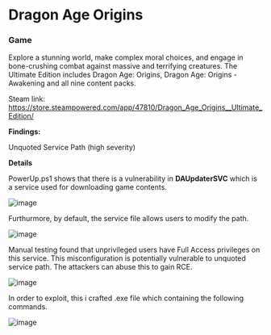 <h1>Dragon Age Origins</h1>

<h3>Game</h3>

Explore a stunning world, make complex moral choices, and engage in bone-crushing combat against massive and terrifying creatures. The Ultimate Edition includes Dragon Age: Origins, Dragon Age: Origins - Awakening and all nine content packs.

Steam link: https://store.steampowered.com/app/47810/Dragon_Age_Origins__Ultimate_Edition/

**Findings:**

Unquoted Service Path (high severity)

**Details**

PowerUp.ps1 shows that there is a vulnerability in **DAUpdaterSVC** which is a service used for downloading game contents.

![image](https://github.com/user-attachments/assets/81c30774-1a05-4148-9ab7-b79aa10a57ac)

Furthurmore, by default, the service file allows users to modify the path.

![image](https://github.com/user-attachments/assets/21b55fc8-6c4b-432b-bc76-403e5150f1b5)

Manual testing found that unprivileged users have Full Access privileges on this service. This misconfiguration is potentially vulnerable to unquoted service path. The attackers can abuse this to gain RCE.

![image](https://github.com/user-attachments/assets/608637dc-ba15-4b12-9880-0c9f11afeed6)

In order to exploit, this i crafted .exe file which containing the following commands.

![image](https://github.com/user-attachments/assets/242cfb65-7da7-4b59-87b1-bbe210347dc6)




